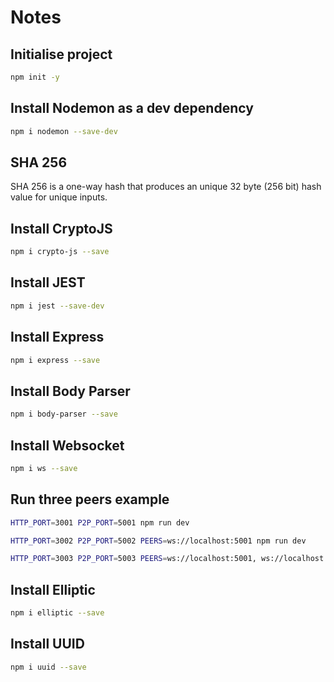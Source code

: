 # Notes
## Initialise project
```bash
npm init -y
```

## Install Nodemon as a dev dependency
```bash
npm i nodemon --save-dev
```

## SHA 256
SHA 256 is a one-way hash that produces an unique 32 byte (256 bit) hash value for unique inputs.

## Install CryptoJS
```bash
npm i crypto-js --save
```
## Install JEST
```bash
npm i jest --save-dev
```

## Install Express
```bash
npm i express --save
```

## Install Body Parser
```bash
npm i body-parser --save
```

## Install Websocket
```bash
npm i ws --save
```

## Run three peers example
```bash
HTTP_PORT=3001 P2P_PORT=5001 npm run dev
```
```bash
HTTP_PORT=3002 P2P_PORT=5002 PEERS=ws://localhost:5001 npm run dev
```

```bash
HTTP_PORT=3003 P2P_PORT=5003 PEERS=ws://localhost:5001, ws://localhost:5002 npm run dev
```

## Install Elliptic
```bash
npm i elliptic --save
```

## Install UUID
```bash
npm i uuid --save
```